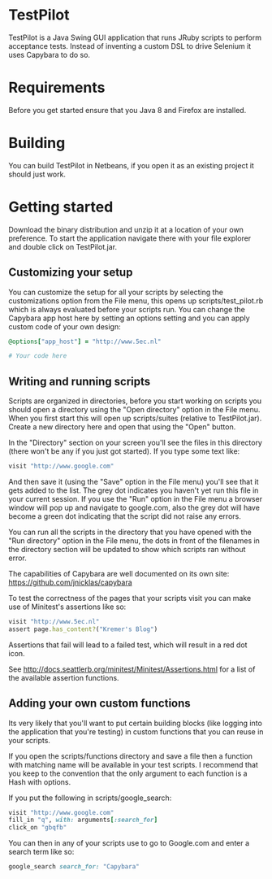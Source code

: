 # TestPilot

TestPilot is a Java Swing GUI application that runs JRuby scripts to perform
acceptance tests. Instead of inventing a custom DSL to drive Selenium it uses
Capybara to do so.

# Requirements

Before you get started ensure that you Java 8 and Firefox are installed.

# Building

You can build TestPilot in Netbeans, if you open it as an existing project it
should just work.

# Getting started

Download the binary distribution and unzip it at a location of your own
preference. To start the application navigate there with your file explorer
and double click on TestPilot.jar.

## Customizing your setup

You can customize the setup for all your scripts by selecting the customizations
option from the File menu, this opens up scripts/test_pilot.rb which is always
evaluated before your scripts run. You can change the Capybara app host here by
setting an options setting and you can apply custom code of your own design:

```ruby
@options["app_host"] = "http://www.5ec.nl"

# Your code here
```

## Writing and running scripts

Scripts are organized in directories, before you start working on scripts you
should open a directory using the "Open directory" option in the File menu. When
you first start this will open up scripts/suites (relative to TestPilot.jar).
Create a new directory here and open that using the "Open" button.

In the "Directory" section on your screen you'll see the files in this directory
(there won't be any if you just got started). If you type some text like:

```ruby
visit "http://www.google.com"
```

And then save it (using the "Save" option in the File menu) you'll see that it
gets added to the list. The grey dot indicates you haven't yet run this file in
your current session. If you use the "Run" option in the File menu a browser
window will pop up and navigate to google.com, also the grey dot will have
become a green dot indicating that the script did not raise any errors.

You can run all the scripts in the directory that you have opened with the "Run
directory" option in the File menu, the dots in front of the filenames in the
directory section will be updated to show which scripts ran without error.

The capabilities of Capybara are well documented on its own site:
https://github.com/jnicklas/capybara

To test the correctness of the pages that your scripts visit you can make use
of Minitest's assertions like so:

```ruby
visit "http://www.5ec.nl"
assert page.has_content?("Kremer's Blog")
```

Assertions that fail will lead to a failed test, which will result in a red dot
icon.

See http://docs.seattlerb.org/minitest/Minitest/Assertions.html for a list of
the available assertion functions.

## Adding your own custom functions

Its very likely that you'll want to put certain building blocks (like logging
into the application that you're testing) in custom functions that you can reuse
in your scripts.

If you open the scripts/functions directory and save a file then a function with
matching name will be available in your test scripts. I recommend that you keep
to the convention that the only argument to each function is a Hash with options.

If you put the following in scripts/google_search:

```ruby
visit "http://www.google.com"
fill_in "q", with: arguments[:search_for]
click_on "gbqfb"
```

You can then in any of your scripts use to go to Google.com and enter a search
term like so:

```ruby
google_search search_for: "Capybara"
```

